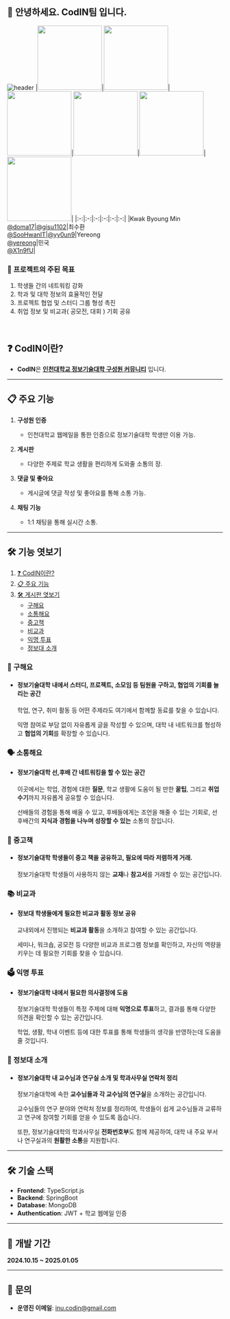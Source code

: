 ## 🙌 안녕하세요. CodIN팀 입니다.
![header](https://readme-decorate.vercel.app/api/get?type=fadein&text=Code+INU%2C+%E3%85%A4Code+in%28%EC%BD%94%EB%93%9C+%EC%95%88%EC%9D%98%29%2C+%E3%85%A4Code+%E4%BA%BA+%28%EC%BD%94%EB%94%A9%ED%95%98%EB%8A%94+%EC%82%AC%EB%9E%8C%EB%93%A4%29&width=1000&height=100&fontSize=32&fontWeight=800&useGradient=false&fontColor=%23007bff&backgroundColor=%23ffffff&gradientColor1=&gradientColor2=)
|<img src="https://avatars.githubusercontent.com/u/67214970?v=4" width="150" height="150"/>|<img src="https://avatars.githubusercontent.com/u/76506573?v=4" width="150" height="150"/>|<img src="https://avatars.githubusercontent.com/u/32871806?v=4" width="150" height="150"/>|<img src="https://avatars.githubusercontent.com/u/122799096?v=4" width="150" height="150"/>|<img src="https://avatars.githubusercontent.com/u/162969032?v=4" width="150" height="150"/>|<img src="https://avatars.githubusercontent.com/u/121088189?v=4" width="150" height="150"/>|
|:-:|:-:|:-:|:-:|:-:|:-:|
|Kwak Byoung Min<br/>[@doma17](https://github.com/doma17)|[@gisu1102](https://github.com/gisu1102)|최수환<br/>[@SooHwanIT](https://github.com/SooHwanIT)|[@yy0un9](https://github.com/yy0un9)|Yereong<br/>[@yereong](https://github.com/yereong)|민국<br/>[@X1n9fU](https://github.com/X1n9fU)|



### 📌 프로젝트의 주된 목표

1. 학생들 간의 네트워킹 강화
2. 학과 및 대학 정보의 효율적인 전달
3. 프로젝트 협업 및 스터디 그룹 형성 촉진
4. 취업 정보 및 비교과( 공모전, 대회 ) 기회 공유

<br>

## ❓ CodIN이란?   
- **CodIN**은 **<u>인천대학교 정보기술대학 구성원 커뮤니티</u>** 입니다.   

---

## 📋 주요 기능  
1. **구성원 인증**  
   - 인천대학교 웹메일을 통한 인증으로 정보기술대학 학생만 이용 가능.

2. **게시판**  
   - 다양한 주제로 학교 생활을 편리하게 도와줄 소통의 장.

3. **댓글 및 좋아요**  
   - 게시글에 댓글 작성 및 좋아요를 통해 소통 가능.

4. **채팅 기능**  
   - 1:1 채팅을 통해 실시간 소통.

---

## 🛠 기능 엿보기    

1. [❓ CodIN이란?](#-codin이란)
2. [📋 주요 기능](#-주요-기능)
3. [🛠 게시판 엿보기](#-기능-엿보기)
    - [구해요](#🤚-구해요)   
    - [소통해요](#🗣️-소통해요)   
    - [중고책](#📖-중고책)   
    - [비교과](#📚-비교과)   
    - [익명 투표](#🗳️-익명-투표)   
    - [정보대 소개](#🏫-정보대-소개) 

### 🤚 구해요  
- #### 정보기술대학 내에서 스터디, 프로젝트, 소모임  등 팀원을 구하고, 협업의 기회를 늘리는 공간

  학업, 연구, 취미 활동 등 어떤 주제라도 여기에서 함께할 동료를 찾을 수 있습니다. 

  익명 참여로 부담 없이 자유롭게 글을 작성할 수 있으며, 대학 내 네트워크를 형성하고 **협업의 기회**를 확장할 수 있습니다.

### 🗣️ 소통해요  
- #### 정보기술대학 **선,후배 간 네트워킹**을 할 수 있는 공간

  이곳에서는 학업, 경험에 대한 **질문**, 학교 생활에 도움이 될 만한 **꿀팁**, 그리고 **취업수기**까지 자유롭게 공유할 수 있습니다. 

  선배들의 경험을 통해 배울 수 있고, 후배들에게는 조언을 해줄 수 있는 기회로, 선후배간의 **지식과 경험을 나누며 성장할 수 있는** 소통의 장입니다.

### 📖 중고책  
- #### 정보기술대학 학생들이 **중고 책**을 공유하고, 필요에 따라 저렴하게 거래.

  정보기술대학 학생들이 사용하지 않는 **교재**나 **참고서**를 거래할 수 있는 공간입니다. 

### 📚 비교과  
- #### **정보대 학생들에게 필요한 비교과 활동 정보 공유**

  교내외에서 진행되는 **비교과 활동**을 소개하고 참여할 수 있는 공간입니다. 

  세미나, 워크숍, 공모전 등 다양한 비교과 프로그램 정보를 확인하고, 자신의 역량을 키우는 데 필요한 기회를 찾을 수 있습니다. 

### 🗳️ 익명 투표  
- #### 정보기술대학 내에서 필요한 의사결정에 도움

  정보기술대학 학생들이 특정 주제에 대해 **익명으로 투표**하고, 결과를 통해 다양한 의견을 확인할 수 있는 공간입니다. 

  학업, 생활, 학내 이벤트 등에 대한 투표를 통해 학생들의 생각을 반영하는데 도움을 줄 것입니다.

### 🏫 정보대 소개  
- #### 정보기술대학 내 **교수님과 연구실** 소개 및 학과사무실 연락처 정리

  정보기술대학에 속한 **교수님들과 각 교수님의 연구실**을 소개하는 공간입니다. 

  교수님들의 연구 분야와 연락처 정보를 정리하여, 학생들이 쉽게 교수님들과 교류하고 연구에 참여할 기회를 얻을 수 있도록 돕습니다. 

  또한, 정보기술대학의 학과사무실 **전화번호부**도 함께 제공하여, 대학 내 주요 부서나 연구실과의 **원활한 소통**을 지원합니다.

---

## 🛠️ 기술 스택  
- **Frontend**: TypeScript.js
- **Backend**: SpringBoot
- **Database**: MongoDB
- **Authentication**: JWT + 학교 웹메일 인증

---

## 📅 개발 기간
**2024.10.15 ~ 2025.01.05**

---

## 📧 문의  
- **운영진 이메일**:  inu.codin@gmail.com
